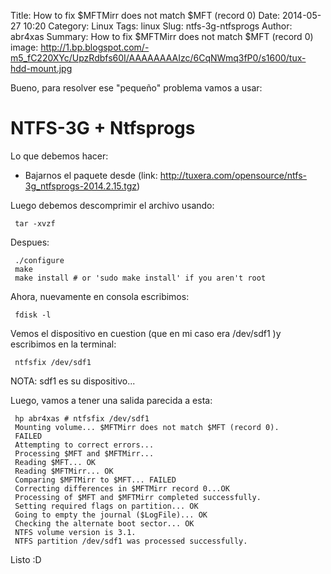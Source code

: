 Title: How to fix $MFTMirr does not match $MFT (record 0)
Date: 2014-05-27 10:20
Category: Linux
Tags: linux
Slug: ntfs-3g-ntfsprogs
Author: abr4xas
Summary: How to fix $MFTMirr does not match $MFT (record 0)
image: http://1.bp.blogspot.com/-m5_fC220XYc/UpzRdbfs60I/AAAAAAAAIzc/6CqNWmq3fP0/s1600/tux-hdd-mount.jpg

Bueno, para resolver ese "pequeño" problema vamos a usar:

# NTFS-3G + Ntfsprogs

Lo que debemos hacer:

 * Bajarnos el paquete desde (link: http://tuxera.com/opensource/ntfs-3g_ntfsprogs-2014.2.15.tgz)
 
Luego debemos descomprimir el archivo usando: 

     tar -xvzf

Despues: 

     ./configure
     make
     make install # or 'sudo make install' if you aren't root

Ahora, nuevamente en consola escribimos: 

     fdisk -l

Vemos el dispositivo en cuestion (que en mi caso era /dev/sdf1 )y escribimos en la terminal:

     ntfsfix /dev/sdf1

NOTA: sdf1 es su dispositivo... 

Luego, vamos a  tener una salida parecida a esta:

     hp abr4xas # ntfsfix /dev/sdf1
     Mounting volume... $MFTMirr does not match $MFT (record 0).
     FAILED
     Attempting to correct errors... 
     Processing $MFT and $MFTMirr...
     Reading $MFT... OK
     Reading $MFTMirr... OK
     Comparing $MFTMirr to $MFT... FAILED
     Correcting differences in $MFTMirr record 0...OK
     Processing of $MFT and $MFTMirr completed successfully.
     Setting required flags on partition... OK
     Going to empty the journal ($LogFile)... OK
     Checking the alternate boot sector... OK
     NTFS volume version is 3.1.
     NTFS partition /dev/sdf1 was processed successfully.

Listo :D